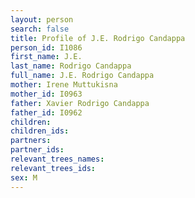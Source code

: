 ```yaml
---
layout: person
search: false
title: Profile of J.E. Rodrigo Candappa
person_id: I1086
first_name: J.E.
last_name: Rodrigo Candappa
full_name: J.E. Rodrigo Candappa
mother: Irene Muttukisna
mother_id: I0963
father: Xavier Rodrigo Candappa
father_id: I0962
children:
children_ids:
partners:
partner_ids:
relevant_trees_names:
relevant_trees_ids:
sex: M
---
```


